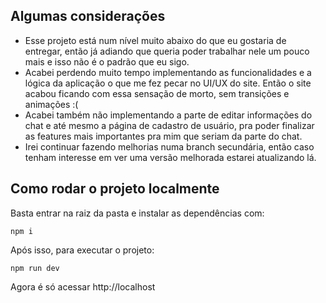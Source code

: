 ## Algumas considerações
- Esse projeto está num nível muito abaixo do que eu gostaria de entregar, então já adiando que queria poder trabalhar nele um pouco mais e isso não é o padrão que eu sigo.
- Acabei perdendo muito tempo implementando as funcionalidades e a lógica da aplicação o que me fez pecar no UI/UX do site. Então o site acabou ficando com essa sensação de morto, sem transições e animações :(
- Acabei também não implementando a parte de editar informações do chat e até mesmo a página de cadastro de usuário, pra poder finalizar as features mais importantes pra mim que seriam da parte do chat.
- Irei continuar fazendo melhorias numa branch secundária, então caso tenham interesse em ver uma versão melhorada estarei atualizando lá.

## Como rodar o projeto localmente
Basta entrar na raiz da pasta e instalar as dependências com:

``` npm i ```

Após isso, para executar o projeto:

``` npm run dev ```

Agora é só acessar http://localhost
